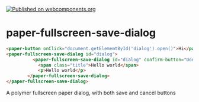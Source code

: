 [![Published on webcomponents.org](https://img.shields.io/badge/webcomponents.org-published-blue.svg)](https://www.webcomponents.org/element/owner/my-element)
# paper-fullscreen-save-dialog
<!---
```
<custom-element-demo>
  <template>
    <script src="../webcomponentsjs/webcomponents-lite.js"></script>
    <link rel="import" href="paper-fullscreen-save-dialog.html">
    <link rel="import" href="../paper-button/paper-button.html">
    <next-code-block></next-code-block>
  </template>
</custom-element-demo>
```
-->
```html
<paper-button onClick="document.getElememtById('dialog').open()">Hi</paper-button>
<paper-fullscreen-save-dialog id="dialog">
          <paper-fullscreen-save-dialog id="dialog" confirm-button="Done">
            <span class="title">Hello world</span>
            <p>Hello world</p>
        </paper-fullscreen-save-dialog>
</paper-fullscreen-save-dialog>
```
A polymer fullscreen paper dialog, with both save and cancel buttons
